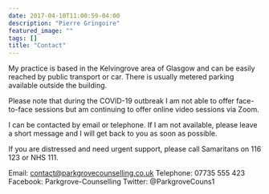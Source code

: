 ```yaml
---
date: 2017-04-10T11:00:59-04:00
description: "Pierre Gringoire"
featured_image: ""
tags: []
title: "Contact"
---
```


My practice is based in the Kelvingrove area of Glasgow and can be easily reached by public transport or car. There is usually metered parking available outside the building.

Please note that during the COVID-19 outbreak I am not able to offer face-to-face sessions but am continuing to offer online video sessions via Zoom.

I can be contacted by email or telephone. If I am not available, please leave a short message and I will get back to you as soon as possible.

If you are distressed and need urgent support, please call Samaritans on 116 123 or NHS 111.

Email:
contact@parkgrovecounselling.co.uk
Telephone:
07735 555 423
Facebook:
Parkgrove-Counselling
Twitter:
@ParkgroveCouns1

<!--more-->